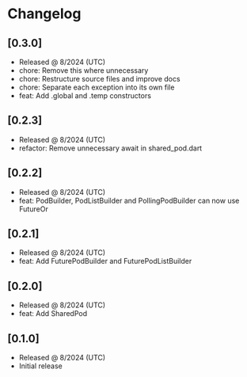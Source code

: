 # Changelog

## [0.3.0]

- Released @ 8/2024 (UTC)
- chore: Remove this where unnecessary
- chore: Restructure source files and improve docs
- chore: Separate each exception into its own file
- feat: Add .global and .temp constructors

## [0.2.3]

- Released @ 8/2024 (UTC)
- refactor: Remove unnecessary await in shared_pod.dart

## [0.2.2]

- Released @ 8/2024 (UTC)
- feat: PodBuilder, PodListBuilder and PollingPodBuilder can now use FutureOr

## [0.2.1]

- Released @ 8/2024 (UTC)
- feat: Add FuturePodBuilder and FuturePodListBuilder

## [0.2.0]

- Released @ 8/2024 (UTC)
- feat: Add SharedPod

## [0.1.0]

- Released @ 8/2024 (UTC)
- Initial release
